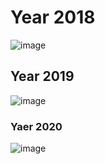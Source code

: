 # Year 2018
![image](https://github.com/steve3636/Stock_vba/assets/139638282/c0896bb5-11d7-4251-9d38-a9c2eba01597)


## Year 2019
![image](https://github.com/steve3636/Stock_vba/assets/139638282/5288e3ce-3e7b-428f-8eef-bc3da70bf0d7)

### Yaer 2020
![image](https://github.com/steve3636/Stock_vba/assets/139638282/4997ae5e-d8a0-4f4f-9d69-43ffdb56c094)
